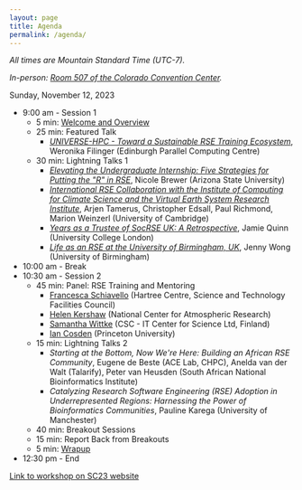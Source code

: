 ```yaml
---
layout: page
title: Agenda
permalink: /agenda/
---
```


*All times are Mountain Standard Time (UTC-7).*

*In-person: <a href="https://sc23.conference-program.com/map/?location=r507">Room 507 of the Colorado Convention Center</a>.*


Sunday, November 12, 2023

- 9:00 am - Session 1
    - 5 min:  [Welcome and Overview](https://docs.google.com/presentation/d/17xLCYx72a1i0heTP2Yn1Q4bxZfrkoudf/)
    - 25 min:  Featured Talk
        - [_UNIVERSE-HPC - Toward a Sustainable RSE Training Ecosystem_](https://drive.google.com/file/d/1xAfAhzmUwKK4hPiZn7u--NTjwbKJqfCY/),
    Weronika Filinger (Edinburgh Parallel Computing Centre)
    - 30 min:  Lightning Talks 1
        - [_Elevating the Undergraduate Internship: Five Strategies for Putting the "R" in RSE_](https://docs.google.com/presentation/d/1lWIeSf5Fv3f8xRRXw5CNE5TnJuyoIqvJ3kenlsBBQwA/),
        Nicole Brewer (Arizona State University)
        - [_International RSE Collaboration with the Institute of Computing for Climate Science and the Virtual Earth System Research Institute_](https://docs.google.com/presentation/d/1yQoYwpNXOyiA7SfKWIxaJxV8D_w7Yqou/),
        Arjen Tamerus, Christopher Edsall, Paul Richmond, Marion Weinzerl (University of Cambridge)
        - [_Years as a Trustee of SocRSE UK: A Retrospective_](https://drive.google.com/file/d/1nnsjK9HsjtOo5R20Jb6KVC22I5DAiVSL/),
        Jamie Quinn (University College London)
        - [_Life as an RSE at the University of Birmingham, UK_](https://drive.google.com/file/d/1Dj70wW0Q2oBJVgkvHbC-DYLUP9u6imiU/),
        Jenny Wong (University of Birmingham)
- 10:00 am - Break
- 10:30 am - Session 2
    - 45 min:  Panel: RSE Training and Mentoring
        - [Francesca Schiavello](https://docs.google.com/presentation/d/1aaa7mAJC9coaGZdOlkigVPFP00-SiUul/) (Hartree Centre, Science and Technology Facilities Council)
        - [Helen Kershaw](https://docs.google.com/presentation/d/1aNgENqN-GY3zfJRnRKx9RDUfdgrDOCBW/) (National Center for Atmospheric Research)
        - [Samantha Wittke](https://docs.google.com/presentation/d/1PxPyhg2MT_s1VgAZMigmbwB9N6inWOWw/) (CSC - IT Center for Science Ltd, Finland)
        - [Ian Cosden](https://docs.google.com/presentation/d/1J07ggwaQidnkJeV9gQxT06jyzNJ5Z7np/) (Princeton University)
    - 15 min:  Lightning Talks 2
        - _Starting at the Bottom, Now We're Here: Building an African RSE Community_,
        Eugene de Beste (ACE Lab, CHPC), Anelda van der Walt (Talarify), Peter van Heusden (South African National Bioinformatics Institute)
        - _Catalyzing Research Software Engineering (RSE) Adoption in Underrepresented Regions: Harnessing the Power of Bioinformatics Communities_,
        Pauline Karega (University of Manchester)
    - 40 min:  Breakout Sessions
    - 15 min:  Report Back from Breakouts
    - 5 min:  [Wrapup](https://docs.google.com/presentation/d/1DAAbBOZKXyJRBXiwSMNjn5G0oGLRN4NF/)
- 12:30 pm - End


[Link to workshop on SC23 website](https://sc23.supercomputing.org/presentation/?id=wksp142&sess=sess134)

